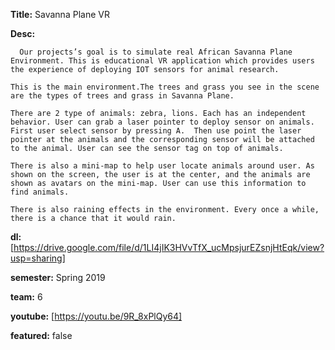 
**Title:** 
Savanna Plane VR

**Desc:**
```
  Our projects’s goal is to simulate real African Savanna Plane Environment. This is educational VR application which provides users the experience of deploying IOT sensors for animal research. 

This is the main environment.The trees and grass you see in the scene are the types of trees and grass in Savanna Plane. 

There are 2 type of animals: zebra, lions. Each has an independent behavior. User can grab a laser pointer to deploy sensor on animals. First user select sensor by pressing A.  Then use point the laser pointer at the animals and the corresponding sensor will be attached to the animal. User can see the sensor tag on top of animals.

There is also a mini-map to help user locate animals around user. As shown on the screen, the user is at the center, and the animals are shown as avatars on the mini-map. User can use this information to find animals. 

There is also raining effects in the environment. Every once a while, there is a chance that it would rain. 
```

**dl:** [https://drive.google.com/file/d/1LI4jIK3HVvTfX_ucMpsjurEZsnjHtEqk/view?usp=sharing]

**semester:** Spring 2019

**team:** 6

**youtube:** [https://youtu.be/9R_8xPlQy64]

**featured:** false
